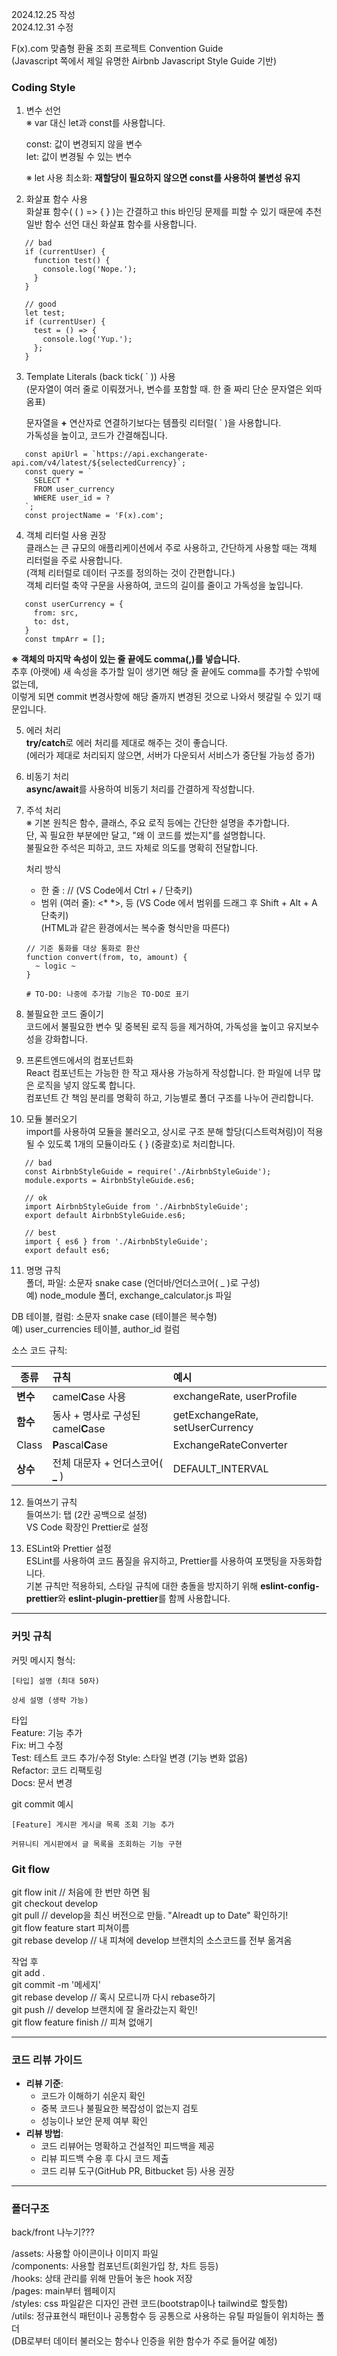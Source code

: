 2024.12.25 작성  
2024.12.31 수정  
  
F(x).com 맞춤형 환율 조회 프로젝트 Convention Guide  
(Javascript 쪽에서 제일 유명한 Airbnb Javascript Style Guide 기반)  
  
  
### Coding Style  
  
1. 변수 선언  
   ※ var 대신 let과 const를 사용합니다.  
  
   const: 값이 변경되지 않을 변수  
   let: 값이 변경될 수 있는 변수  
  
   ※ let 사용 최소화: **재할당이 필요하지 않으면 const를 사용하여 불변성 유지**  
  
2. 화살표 함수 사용  
   화살표 함수( ( ) => { } )는 간결하고 this 바인딩 문제를 피할 수 있기 때문에 추천  
   일반 함수 선언 대신 화살표 함수를 사용합니다.  
  
```  
   // bad  
   if (currentUser) {  
     function test() {  
       console.log('Nope.');  
     }  
   }
  
   // good  
   let test;  
   if (currentUser) {  
     test = () => {  
       console.log('Yup.');  
     };  
   }  
```  
  
3. Template Literals (back tick( ` )) 사용  
   (문자열이 여러 줄로 이뤄졌거나, 변수를 포함할 때. 한 줄 짜리 단순 문자열은 외따옴표)  
  
   문자열을 **+** 연산자로 연결하기보다는 템플릿 리터럴( ` )을 사용합니다.  
   가독성을 높이고, 코드가 간결해집니다.  
  
```
   const apiUrl = `https://api.exchangerate-api.com/v4/latest/${selectedCurrency}`;
   const query = `
     SELECT *
     FROM user_currency
     WHERE user_id = ?
   `;
   const projectName = 'F(x).com';
```
  
4. 객체 리터럴 사용 권장  
   클래스는 큰 규모의 애플리케이션에서 주로 사용하고, 간단하게 사용할 때는 객체 리터럴을 주로 사용합니다.  
   (객체 리터럴로 데이터 구조를 정의하는 것이 간편합니다.)  
   객체 리터럴 축약 구문을 사용하여, 코드의 길이를 줄이고 가독성을 높입니다.  
```
   const userCurrency = {
     from: src,
     to: dst,
   }
   const tmpArr = [];
```  
   **※ 객체의 마지막 속성이 있는 줄 끝에도 comma(,)를 넣습니다.**  
   추후 (아랫에) 새 속성을 추가할 일이 생기면 해당 줄 끝에도 comma를 추가할 수밖에 없는데,  
   이렇게 되면 commit 변경사항에 해당 줄까지 변경된 것으로 나와서 헷갈릴 수 있기 때문입니다.  
  
5. 에러 처리  
   **try/catch**로 에러 처리를 제대로 해주는 것이 좋습니다.  
   (에러가 제대로 처리되지 않으면, 서버가 다운되서 서비스가 중단될 가능성 증가)  
  
6. 비동기 처리  
   **async/await**를 사용하여 비동기 처리를 간결하게 작성합니다.
  
7. 주석 처리  
   ※ 기본 원칙은 함수, 클래스, 주요 로직 등에는 간단한 설명을 추가합니다.  
   단, 꼭 필요한 부분에만 달고, "왜 이 코드를 썼는지"를 설명합니다.  
   불필요한 주석은 피하고, 코드 자체로 의도를 명확히 전달합니다.  
  
   처리 방식  
   * 한 줄 : // (VS Code에서 Ctrl + / 단축키)  
   * 범위 (여러 줄): <* *>, <!-- --> 등 (VS Code 에서 범위를 드래그 후 Shift + Alt + A 단축키)  
   (HTML과 같은 환경에서는 복수줄 형식만을 따른다)  
  
   ```
   // 기준 통화를 대상 통화로 환산
   function convert(from, to, amount) {
     ~ logic ~
   }

   # TO-DO: 나중에 추가할 기능은 TO-DO로 표기
   ```
  
8. 불필요한 코드 줄이기  
   코드에서 불필요한 변수 및 중복된 로직 등을 제거하여, 가독성을 높이고 유지보수성을 강화합니다.  
  
9. 프론트엔드에서의 컴포넌트화  
   React 컴포넌트는 가능한 한 작고 재사용 가능하게 작성합니다. 한 파일에 너무 많은 로직을 넣지 않도록 합니다.  
   컴포넌트 간 책임 분리를 명확히 하고, 기능별로 폴더 구조를 나누어 관리합니다.  
  
10. 모듈 불러오기  
   import를 사용하여 모듈을 불러오고, 상시로 구조 분해 할당(디스트럭쳐링)이 적용될 수 있도록 1개의 모듈이라도 { } (중괄호)로 처리합니다.  
  
```
   // bad  
   const AirbnbStyleGuide = require('./AirbnbStyleGuide');  
   module.exports = AirbnbStyleGuide.es6;  
  
   // ok  
   import AirbnbStyleGuide from './AirbnbStyleGuide';  
   export default AirbnbStyleGuide.es6;  
  
   // best  
   import { es6 } from './AirbnbStyleGuide';  
   export default es6;  
```
  
11. 명명 규칙  
   폴더, 파일:  소문자 snake case (언더바/언더스코어( _ )로 구성)  
   예) node_module 폴더, exchange_calculator.js 파일
  
   DB 테이블, 컬럼: 소문자 snake case (테이블은 복수형)  
   예) user_currencies 테이블, author_id 컬럼  
  
   소스 코드 규칙:
  
|종류|규칙|예시|
|---|:---|:---|
|**변수**|camel**C**ase 사용| exchangeRate, userProfile|
|**함수**|동사 + 명사로 구성된 camel**C**ase|getExchangeRate, setUserCurrency|
|Class|**P**ascal**C**ase|ExchangeRateConverter|
|**상수**|전체 대문자 + 언더스코어( **_** )|DEFAULT_INTERVAL|
  
12. 들여쓰기 규칙  
   들여쓰기: 탭 (2칸 공백으로 설정)  
   VS Code 확장인 Prettier로 설정  
    
13. ESLint와 Prettier 설정  
   ESLint를 사용하여 코드 품질을 유지하고, Prettier를 사용하여 포맷팅을 자동화합니다.  
   기본 규칙만 적용하되, 스타일 규칙에 대한 충돌을 방지하기 위해 **eslint-config-prettier**와 **eslint-plugin-prettier**를 함께 사용합니다.  

  
***  
  
### 커밋 규칙  
  
   커밋 메시지 형식:  
   ```  
   [타입] 설명 (최대 50자)

   상세 설명 (생략 가능)  
   ```  
  
   타입  
   Feature: 기능 추가  
   Fix: 버그 수정  
   Test: 테스트 코드 추가/수정
   Style: 스타일 변경 (기능 변화 없음)  
   Refactor: 코드 리팩토링  
   Docs: 문서 변경
  
   git commit 예시  
   ```  
   [Feature] 게시판 게시글 목록 조회 기능 추가

   커뮤니티 게시판에서 글 목록을 조회하는 기능 구현    
   ```  
  
  
### Git flow  
   git flow init // 처음에 한 번만 하면 됨  
   git checkout develop  
   git pull // develop을 최신 버전으로 만듦. "Alreadt up to Date" 확인하기!  
   git flow feature start 피쳐이름  
   git rebase develop // 내 피쳐에 develop 브랜치의 소스코드를 전부 옮겨옴  
  
   작업 후  
   git add .  
   git commit -m '메세지'  
   git rebase develop // 혹시 모르니까 다시 rebase하기  
   git push // develop 브랜치에 잘 올라갔는지 확인!  
   git flow feature finish // 피쳐 없애기  
  
***  
  
### 코드 리뷰 가이드
  
- **리뷰 기준**:  
   - 코드가 이해하기 쉬운지 확인  
   - 중복 코드나 불필요한 복잡성이 없는지 검토  
   - 성능이나 보안 문제 여부 확인  
- **리뷰 방법**:  
    - 코드 리뷰어는 명확하고 건설적인 피드백을 제공  
    - 리뷰 피드백 수용 후 다시 코드 제출  
    - 코드 리뷰 도구(GitHub PR, Bitbucket 등) 사용 권장  
  
***  
  
### 폴더구조  
   back/front 나누기???  
  
   /assets: 사용할 아이콘이나 이미지 파일  
   /components: 사용할 컴포넌트(회원가입 창, 차트 등등)  
   /hooks: 상태 관리를 위해 만들어 놓은 hook 저장  
   /pages: main부터 웹페이지  
   /styles: css 파일같은 디자인 관련 코드(bootstrap이나 tailwind로 할듯함)  
   /utils: 정규표현식 패턴이나 공통함수 등 공통으로 사용하는 유틸 파일들이 위치하는 폴더  
   (DB로부터 데이터 불러오는 함수나 인증을 위한 함수가 주로 들어갈 예정)  
